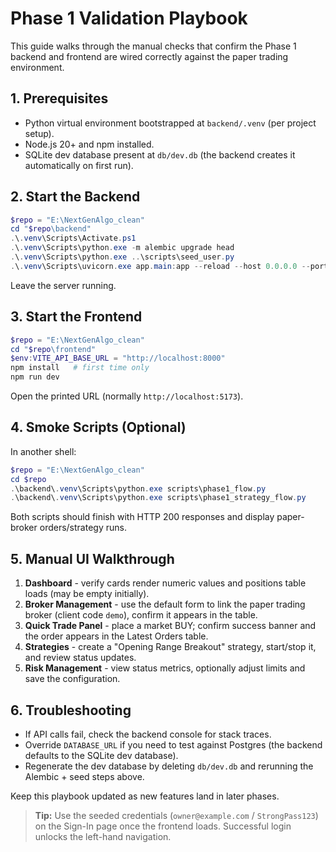 # Phase 1 Validation Playbook

This guide walks through the manual checks that confirm the Phase 1 backend and frontend are wired correctly against the paper trading environment.

## 1. Prerequisites
- Python virtual environment bootstrapped at `backend/.venv` (per project setup).
- Node.js 20+ and npm installed.
- SQLite dev database present at `db/dev.db` (the backend creates it automatically on first run).

## 2. Start the Backend
```powershell
$repo = "E:\NextGenAlgo_clean"
cd "$repo\backend"
.\.venv\Scripts\Activate.ps1
.\.venv\Scripts\python.exe -m alembic upgrade head
.\.venv\Scripts\python.exe ..\scripts\seed_user.py
.\.venv\Scripts\uvicorn.exe app.main:app --reload --host 0.0.0.0 --port 8000
```
Leave the server running.

## 3. Start the Frontend
```powershell
$repo = "E:\NextGenAlgo_clean"
cd "$repo\frontend"
$env:VITE_API_BASE_URL = "http://localhost:8000"
npm install   # first time only
npm run dev
```
Open the printed URL (normally `http://localhost:5173`).

## 4. Smoke Scripts (Optional)
In another shell:
```powershell
$repo = "E:\NextGenAlgo_clean"
cd $repo
.\backend\.venv\Scripts\python.exe scripts\phase1_flow.py
.\backend\.venv\Scripts\python.exe scripts\phase1_strategy_flow.py
```
Both scripts should finish with HTTP 200 responses and display paper-broker orders/strategy runs.

## 5. Manual UI Walkthrough
1. **Dashboard** - verify cards render numeric values and positions table loads (may be empty initially).
2. **Broker Management** - use the default form to link the paper trading broker (client code `demo`), confirm it appears in the table.
3. **Quick Trade Panel** - place a market BUY; confirm success banner and the order appears in the Latest Orders table.
4. **Strategies** - create a "Opening Range Breakout" strategy, start/stop it, and review status updates.
5. **Risk Management** - view status metrics, optionally adjust limits and save the configuration.

## 6. Troubleshooting
- If API calls fail, check the backend console for stack traces.
- Override `DATABASE_URL` if you need to test against Postgres (the backend defaults to the SQLite dev database).
- Regenerate the dev database by deleting `db/dev.db` and rerunning the Alembic + seed steps above.

Keep this playbook updated as new features land in later phases.
> **Tip:** Use the seeded credentials (`owner@example.com` / `StrongPass123`) on the Sign-In page once the frontend loads. Successful login unlocks the left-hand navigation.
